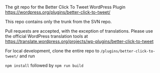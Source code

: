 The git repo for the Better Click To Tweet WordPress Plugin 
https://wordpress.org/plugins/better-click-to-tweet/

This repo contains only the trunk from the SVN repo. 

Pull requests are accepted, with the exception of translations. Please use the official WordPress translation tools at https://translate.wordpress.org/projects/wp-plugins/better-click-to-tweet

For local development, clone the entire repo to `/plugins/better-click-to-tweet/` and run 

`npm install`
followed by
`npm run build`




